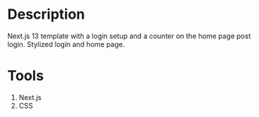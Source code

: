 # Description 

Next.js 13 template with a login setup and a counter on the home page post login. Stylized login and home page.

# Tools
1. Next.js
2. CSS 